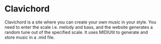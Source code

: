 # Clavichord
Clavichord is a site where you can create your own music in your style. You need to enter the scale i.e. melody and bass, and the website generates a random tune out of the specified scale.
It uses MIDIUtil to generate and store music in a .mid file.
